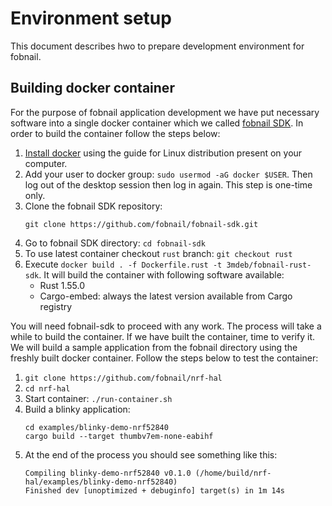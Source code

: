 # Environment setup

This document describes hwo to prepare development environment for fobnail.

## Building docker container

For the purpose of fobnail application development we have put necessary
software into a single docker container which we called [fobnail SDK](https://github.com/fobnail/fobnail-sdk).
In order to build the container follow the steps below:

1. [Install docker](https://docs.docker.com/engine/install/) using the guide
   for Linux distribution present on your computer.
2. Add your user to docker group: `sudo usermod -aG docker $USER`. Then log out
   of the desktop session then log in again. This step is one-time only.
2. Clone the fobnail SDK repository:
   ```
   git clone https://github.com/fobnail/fobnail-sdk.git
   ```
3. Go to fobnail SDK directory: `cd fobnail-sdk`
4. To use latest container checkout `rust` branch: `git checkout rust`
5. Execute `docker build . -f Dockerfile.rust -t 3mdeb/fobnail-rust-sdk`. It
   will build the container with following software available:
   - Rust 1.55.0
   - Cargo-embed: always the latest version available from Cargo registry

You will need fobnail-sdk to proceed with any work. The process will take a
while to build the container. If we have built the container, time to verify
it. We will build a sample application from the fobnail directory using the
freshly built docker container. Follow the steps below to test the container:

1. `git clone https://github.com/fobnail/nrf-hal`
2. `cd nrf-hal`
3. Start container: `./run-container.sh`
4. Build a blinky application:
   ```
   cd examples/blinky-demo-nrf52840
   cargo build --target thumbv7em-none-eabihf
   ```
5. At the end of the process you should see something like this:
   ```
   Compiling blinky-demo-nrf52840 v0.1.0 (/home/build/nrf-hal/examples/blinky-demo-nrf52840)
   Finished dev [unoptimized + debuginfo] target(s) in 1m 14s
   ```

